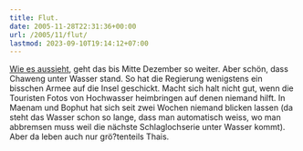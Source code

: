 ```yaml
---
title: Flut.
date: 2005-11-28T22:31:36+00:00
url: /2005/11/flut/
lastmod: 2023-09-10T19:14:12+07:00
---
```

[Wie es aussieht][1], geht das bis Mitte Dezember so weiter. Aber schön, dass Chaweng unter Wasser stand. So hat die Regierung wenigstens ein bisschen Armee auf die Insel geschickt. Macht sich halt nicht gut, wenn die Touristen Fotos von Hochwasser heimbringen auf denen niemand hilft. In Maenam und Bophut hat sich seit zwei Wochen niemand blicken lassen (da steht das Wasser schon so lange, dass man automatisch weiss, wo man abbremsen muss weil die nächste Schlaglochserie unter Wasser kommt). Aber da leben auch nur grö?tenteils Thais.

 [1]: http://www.nationmultimedia.com/2005/11/29/national/index.php?news=national_19280998.html
